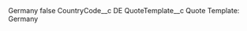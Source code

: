 <?xml version="1.0" encoding="UTF-8"?>
<CustomMetadata xmlns="http://soap.sforce.com/2006/04/metadata" xmlns:xsi="http://www.w3.org/2001/XMLSchema-instance" xmlns:xsd="http://www.w3.org/2001/XMLSchema">
    <label>Germany</label>
    <protected>false</protected>
    <values>
        <field>CountryCode__c</field>
        <value xsi:type="xsd:string">DE</value>
    </values>
    <values>
        <field>QuoteTemplate__c</field>
        <value xsi:type="xsd:string">Quote Template: Germany</value>
    </values>
</CustomMetadata>
